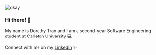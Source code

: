 ![okay](https://user-images.githubusercontent.com/62575445/112886296-bcff9b80-909f-11eb-93b1-5eb61aa0d2ea.PNG)
### Hi there! 👋

My name is Dorothy Tran and I am a second-year Software Engineering student at Carleton University 💻

Connect with me on my [LinkedIn](https://www.linkedin.com/in/dorothy-tran-124a381b7/) ✨
